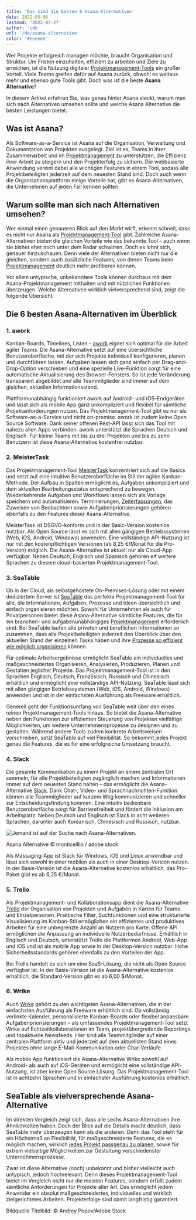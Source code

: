 ```yaml
---
title: 'Das sind die besten 6 Asana-Alternativen'
date: 2022-05-06
lastmod: '2022-07-27'
author: 'cdb'
url: '/de/asana-alternative'
color: '#eeeeee'
---
```


Wer Projekte erfolgreich managen möchte, braucht Organisation und Struktur. Um Fristen einzuhalten, effizient zu arbeiten und Ziele zu erreichen, ist die Nutzung digitaler [Projektmanagement-Tools](https://seatable.io/projekt-management-tool/) ein großer Vorteil. Viele Teams greifen dafür auf Asana zurück, obwohl es weitaus mehr und ebenso gute Tools gibt. Doch was ist die beste **Asana Alternative**?

In diesem Artikel erfahren Sie, was genau hinter Asana steckt, warum man sich nach Alternativen umsehen sollte und welche Asana Alternative die besten Leistungen bietet.

## Was ist Asana?

Als Software-as-a-Service ist Asana auf die Organisation, Verwaltung und Dokumentation von Projekten ausgelegt. Ziel ist es, Teams in ihrer Zusammenarbeit und im [Projektmanagement](https://seatable.io/projektmanagement-methoden-im-ueberblick/) zu unterstützen, die Effizienz ihrer Arbeit zu steigern und den Projekterfolg zu sichern. Die webbasierte Anwendung vereint dabei alle wichtigen Features in einem Tool, sodass alle Projektbeteiligten jederzeit auf dem neuesten Stand sind. Doch auch wenn die Organisationsplattform einige Vorteile hat, gibt es Asana-Alternativen, die Unternehmen auf jeden Fall kennen sollten.

## Warum sollte man sich nach Alternativen umsehen?

Wer einmal einen genaueren Blick auf den Markt wirft, erkennt schnell, dass es nicht nur Asana als [Projektmanagement-Tool](https://seatable.io/projekt-management-tool/) gibt. Zahlreiche Asana-Alternativen bieten die gleichen Vorteile wie das bekannte Tool – auch wenn sie bisher eher noch unter dem Radar schwirren. Doch es lohnt sich, genauer hinzuschauen. Denn viele der Alternativen bieten nicht nur die gleichen, sondern auch zusätzliche Features, von denen Teams beim [Projektmanagement](https://seatable.io/projektmanagement/) deutlich mehr profitieren können.

Vor allem untypische, unbekanntere Tools können durchaus mit dem Asana-Projektmanagement mithalten und mit nützlichen Funktionen überzeugen. Welche Alternativen wirklich vielversprechend sind, zeigt die folgende Übersicht.

## Die 6 besten Asana-Alternativen im Überblick

### 1\. awork

Kanban-Boards, Timelines, Listen – [awork](https://www.awork.io/) eignet sich optimal für die Arbeit agiler Teams. Die Asana-Alternative setzt auf eine übersichtliche Benutzeroberfläche, mit der sich Projekte individuell konfigurieren, planen und durchführen lassen. Aufgaben lassen sich ganz einfach per Drag-and-Drop-Option verschieben und eine spezielle Live-Funktion sorgt für eine automatische Aktualisierung des Browser-Fensters. So ist jede Veränderung transparent abgebildet und alle Teammitglieder sind immer auf dem gleichen, aktuellen Informationsstand.

Plattformunabhängig funktioniert awork auf Android- und iOS-Endgeräten und lässt sich als mobile App ganz unkompliziert und flexibel für sämtliche Projektanforderungen nutzen. Das Projektmanagement-Tool gibt es nur als Software-as-a-Service und nicht on-premise. awork ist zudem keine Open Source Software. Dank seiner offenen Rest-API lässt sich das Tool mit nahezu allen Apps verbinden. awork unterstützt die Sprachen Deutsch und Englisch. Für kleine Teams mit bis zu drei Projekten und bis zu zehn Benutzern ist diese Asana-Alternative kostenfrei nutzbar.

### 2\. MeisterTask

Das Projektmanagement-Tool [MeisterTask](https://www.meistertask.com/de) konzentriert sich auf die Basics und setzt auf eine intuitive Benutzeroberfläche im Stil der agilen Kanban-Methode. Der Aufbau in Spalten ermöglicht es, Aufgaben unkompliziert und dem aktuellen Bearbeitungsstatus entsprechend zu bewegen. Wiederkehrende Aufgaben und Workflows lassen sich als Vorlage speichern und automatisieren. Terminierungen, [Zeiterfassungen](https://seatable.io/arbeitszeiterfassung-in-excel/), das Zuweisen von Beobachtern sowie Aufgabenpriorisierungen gehören ebenfalls zu den Features dieser Asana-Alternative.

MeisterTask ist DSGVO-konform und in der Basic-Version kostenlos nutzbar. Als Open Source lässt es sich mit allen gängigen Betriebssystemen (Web, iOS, Android, Windows) anwenden. Eine vollständige API-Nutzung ist nur mit den kostenpflichtigen Versionen (ab 8,25 €/Monat für die Pro-Version) möglich. Die Asana-Alternative ist aktuell nur als Cloud-App verfügbar. Neben Deutsch, Englisch und Spanisch gehören elf weitere Sprachen zu diesem cloud-basierten Projektmanagement-Tool.

### 3\. SeaTable

Ob in der Cloud, als selbstgehostete On-Premises-Lösung oder mit einem dediziertem Server ist [SeaTable](https://seatable.io/) das perfekte Projektmanagement-Tool für alle, die Informationen, Aufgaben, Prozesse und Ideen übersichtlich und einfach organisieren möchten. Sowohl für Unternehmen als auch für Privatpersonen bietet diese Asana-Alternative sämtliche Features, die für ein branchen- und aufgabenunabhängiges [Projektmanagement](https://seatable.io/projektmanagement-methoden-im-ueberblick/) erforderlich sind. Bei SeaTable laufen alle privaten und beruflichen Informationen so zusammen, dass alle Projektbeteiligten jederzeit den Überblick über den aktuellen Stand der einzelnen Tasks haben und ihre [Prozesse so effizient wie möglich organisieren](https://seatable.io/vorlagen-projektplanung/) können.

Für optimale Arbeitsergebnisse ermöglicht SeaTable ein individuelles und maßgeschneidertes Organisieren, Analysieren, Produzieren, Planen und Gestalten jeglicher Projekte. Das Projektmanagement-Tool ist in den Sprachen Englisch, Deutsch, Französisch, Russisch und Chinesisch erhältlich und ermöglicht eine vollständige API-Nutzung. SeaTable lässt sich mit allen gängigen Betriebssystemen (Web, iOS, Android, Windows) anwenden und ist in der einfachsten Ausführung als Freeware erhältlich.

Generell geht der Funktionsumfang von SeaTable weit über den eines reinen Projektmanagement-Tools hinaus. So bietet die Asana-Alternative neben den Funktionen zur effizienten Steuerung von Projekten vielfältige Möglichkeiten, um weitere Unternehmensprozesse zu designen und zu gestalten. Während andere Tools zudem konkrete Arbeitsweisen vorschreiben, setzt SeaTable auf viel Flexibilität. So bekommt jedes Projekt genau die Features, die es für eine erfolgreiche Umsetzung braucht.

### 4\. Slack

Die gesamte Kommunikation zu einem Projekt an einem zentralen Ort sammeln, für alle Projektbeteiligten zugänglich machen und Informationen immer auf dem neuesten Stand halten – das ermöglicht die Asana-Alternative [Slack](https://slack.com/intl/de-de/). Dank Chat-, Video- und Sprachnachrichten-Funktion können alle Teammitglieder auf kurzem Weg kommunizieren und schneller zur Entscheidungsfindung kommen. Eine intuitiv bedienbare Benutzeroberfläche sorgt für Barrierefreiheit und fördert die Inklusion am Arbeitsplatz. Neben Deutsch und Englisch ist Slack in acht weiteren Sprachen, darunter auch Koreanisch, Chinesisch und Russisch, nutzbar.

![Jemand ist auf der Suche nach Asana-Alternativen.](https://seatable.io/wp-content/uploads/2022/05/Asana-Alternative_AdobeStock_391018024_bearbeitet-711x474.jpg)

Asana Alternative © monticellllo / adobe stock

Als Massaging-App ist Slack für Windows, iOS und Linux anwendbar und lässt sich sowohl in einer mobilen als auch in einer Desktop-Version nutzen. In der Basis-Version ist die Asana-Alternative kostenlos erhältlich, das Pro-Paket gibt es ab 6,25 €/Monat.

### 5\. Trello

Als Projektmanagement- und Kollaborationsapp dient die Asana-Alternative [Trello](https://trello.com/de) der Organisation von Projekten und Aufgaben in Karten für Teams und Einzelpersonen. Praktische Filter, Suchfunktionen und eine strukturierte Visualisierung im Kanban-Stil ermöglichen ein effizientes und produktives Arbeiten für eine unbegrenzte Anzahl an Nutzern pro Karte. Offene API ermöglichen die Anpassung an individuelle Nutzerbedürfnisse. Erhältlich in Englisch und Deutsch, unterstützt Trello die Plattformen Android, Web-App und iOS und ist als mobile App sowie in der Desktop-Version nutzbar. Hohe Sicherheitsstandards gehören ebenfalls zu den Vorteilen der App.

Bei Trello handelt es sich um eine SaaS-Lösung, die nicht als Open Source verfügbar ist. In der Basis-Version ist die Asana-Alternative kostenlos erhältlich, die Standard-Version gibt es ab 6,00 $/Monat.

### 6\. Wrike

Auch [Wrike](https://www.wrike.com/de/) gehört zu den wichtigsten Asana-Alternativen, die in der einfachsten Ausführung als Freeware erhältlich sind. Ob vollständig verlinkte Kalender, personalisierte Kanban-Boards oder flexibel anpassbare Aufgabenpriorisierungen – als umfassendes Projektmanagement-Tool setzt Wrike auf Echtzeitkollaborationen im Team, projektübergreifende Reportings und topaktuelle Newsfeeds. Hier sind alle Teammitglieder auf einer zentralen Plattform aktiv und jederzeit auf dem aktuellsten Stand eines Projektes ohne lange E-Mail-Kommunikation oder Chat-Verläufe.

Als mobile App funktioniert die Asana-Alternative Wrike sowohl auf Android- als auch auf iOS-Geräten und ermöglicht eine vollständige API-Nutzung, ist aber keine Open Source Lösung. Das Projektmanagement-Tool ist in achtzehn Sprachen und in einfachster Ausführung kostenlos erhältlich.

## SeaTable als vielversprechende Asana-Alternative

Im direkten Vergleich zeigt sich, dass alle sechs Asana-Alternativen ihre Ähnlichkeiten haben. Doch der Blick auf die Details macht deutlich, dass SeaTable mehr überzeugen kann als die anderen. Denn das Tool steht für ein Höchstmaß an Flexibilität, für maßgeschneiderte Features, die es möglich machen, wirklich [jedes Projekt passgenau zu planen](https://seatable.io/vorlagen/), sowie für extrem vielseitige Möglichkeiten zur Gestaltung verschiedenster Unternehmensprozesse.

Zwar ist diese Alternative (noch) unbekannt und bisher vielleicht auch untypisch, jedoch hochrelevant. Denn dieses Projektmanagement-Tool bietet im Vergleich nicht nur die meisten Features, sondern erfüllt zudem sämtliche Anforderungen für Projekte aller Art. Das ermöglicht jedem Anwender ein absolut maßgeschneidertes, individuelles und wirklich zielgerichtetes Arbeiten. Projekterfolge sind damit langfristig garantiert.

Bildquelle Titelbild: © Andrey Popov/Adobe Stock
